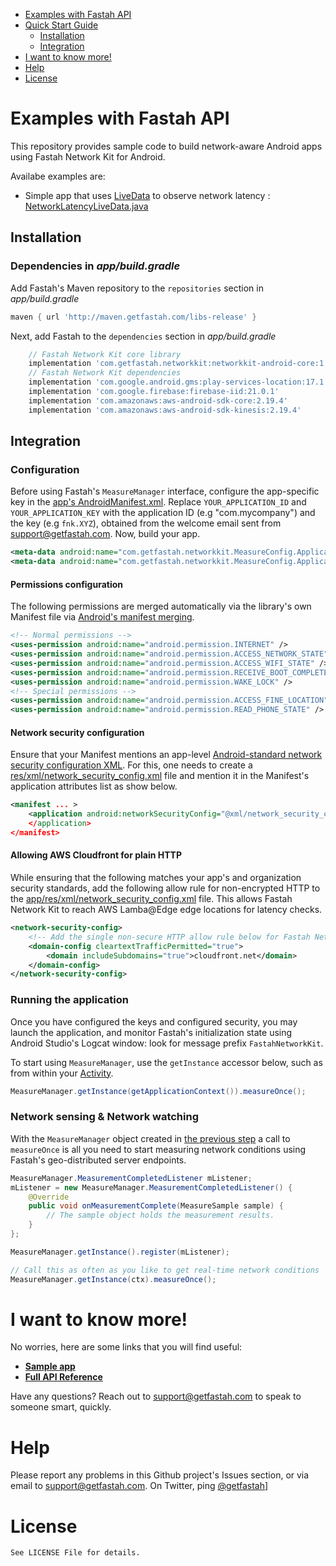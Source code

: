 <!-- MarkdownTOC -->
- [Examples with Fastah API](#list-of-examples)
- [Quick Start Guide](#quick-start-guide)
    - [Installation](#installation)
    - [Integration](#integration)
- [I want to know more!](#i-want-to-know-more)
- [Help](#want-to-report-a-problem)
- [License](#license)
<!-- /MarkdownTOC -->

<a name="list-of-examples"></a>
# Examples with Fastah API
This repository provides sample code to build network-aware Android apps using Fastah Network Kit for Android. 

Availabe examples are:
* Simple app that uses [LiveData](https://developer.android.com/topic/libraries/architecture/livedata) to observe network latency : [NetworkLatencyLiveData.java](examples/app/src/main/java/com/getfastah/examples/NetworkLatencyLiveData.java)

<a name="installation"></a>
## Installation

### Dependencies in *app/build.gradle*

Add Fastah's Maven repository to the `repositories` section in *app/build.gradle*
```gradle
maven { url 'http://maven.getfastah.com/libs-release' }
```

Next, add Fastah to the `dependencies` section in *app/build.gradle*
```gradle
    // Fastah Network Kit core library
    implementation 'com.getfastah.networkkit:networkkit-android-core:1.9.20'
    // Fastah Network Kit dependencies
    implementation 'com.google.android.gms:play-services-location:17.1.0'
    implementation 'com.google.firebase:firebase-iid:21.0.1'
    implementation 'com.amazonaws:aws-android-sdk-core:2.19.4'
    implementation 'com.amazonaws:aws-android-sdk-kinesis:2.19.4'
```

<a name="integration"></a>
## Integration

### Configuration

Before using Fastah's `MeasureManager` interface, configure the app-specific key in the [app's AndroidManifest.xml](examples/app/src/main/AndroidManifest.xml). Replace `YOUR_APPLICATION_ID` and `YOUR_APPLICATION_KEY` with the application ID (e.g "com.mycompany") and the key (e.g `fnk.XYZ`), obtained from the welcome email sent from [support@getfastah.com](mailto:support@getfastah.com). Now, build your app. 

```xml
<meta-data android:name="com.getfastah.networkkit.MeasureConfig.ApplicationName" android:value="YOUR_APPLICATION_ID" />
<meta-data android:name="com.getfastah.networkkit.MeasureConfig.ApplicationKey" android:value="YOUR_APPLICATION_KEY" />
```

#### Permissions configuration
The following permissions are merged automatically via the library's own Manifest file via [Android's manifest merging](https://developer.android.com/studio/build/manifest-merge.html).
```xml
<!-- Normal permissions -->
<uses-permission android:name="android.permission.INTERNET" />
<uses-permission android:name="android.permission.ACCESS_NETWORK_STATE" />
<uses-permission android:name="android.permission.ACCESS_WIFI_STATE" />
<uses-permission android:name="android.permission.RECEIVE_BOOT_COMPLETED" />
<uses-permission android:name="android.permission.WAKE_LOCK" />
<!-- Special permissions -->
<uses-permission android:name="android.permission.ACCESS_FINE_LOCATION" />
<uses-permission android:name="android.permission.READ_PHONE_STATE" />
```

#### Network security configuration
Ensure that your Manifest mentions an app-level [Android-standard network security configuration XML](https://developer.android.com/training/articles/security-config). For this, one needs to create a [res/xml/network_security_config.xml](examples/app/src/main/res/xml/network_security_config.xml) file and mention it in the Manifest's application attributes list as show below. 
```xml
<manifest ... >
    <application android:networkSecurityConfig="@xml/network_security_config"
    </application>
</manifest>
```

#### Allowing AWS Cloudfront for plain HTTP
While ensuring that the following matches your app's and organization security standards, add the following allow rule for non-encrypted HTTP to the [app/res/xml/network_security_config.xml](examples/app/src/main/res/xml/network_security_config.xml) file. This allows Fastah Network Kit to reach AWS Lamba@Edge edge locations for latency checks. 
```xml
<network-security-config>
    <!-- Add the single non-secure HTTP allow rule below for Fastah Network Kit network probes -->
    <domain-config cleartextTrafficPermitted="true">
        <domain includeSubdomains="true">cloudfront.net</domain>
    </domain-config>
</network-security-config>
```

### Running the application

Once you have configured the keys and configured security, you may launch the application, and monitor Fastah's initialization state using Android Studio's Logcat window: look for message prefix `FastahNetworkKit`.

To start using `MeasureManager`, use the `getInstance` accessor below, such as from within your [Activity](examples/app/src/main/java/com/getfastah/exampleswithfastahnetworkkit/SampleActivity.java).

```java
MeasureManager.getInstance(getApplicationContext()).measureOnce();
```

### Network sensing & Network watching

With the `MeasureManager` object created in [the previous step](#integration) a call to `measureOnce` is all you need to start measuring network conditions using Fastah's geo-distributed server endpoints.

```java
MeasureManager.MeasurementCompletedListener mListener;
mListener = new MeasureManager.MeasurementCompletedListener() {
    @Override
    public void onMeasurementComplete(MeasureSample sample) {
        // The sample object holds the measurement results.
    }
};

MeasureManager.getInstance().register(mListener);

// Call this as often as you like to get real-time network conditions
MeasureManager.getInstance(ctx).measureOnce();
```

<a name="i-want-to-know-more"></a>
# I want to know more!

No worries, here are some links that you will find useful:
* **[Sample app](https://github.com/fastah/network-kit-android/blob/master/examples/app/src/main/java/com/getfastah/exampleswithfastahnetworkkit/SampleActivity.java)**
* **[Full API Reference](https://fastahproject.com/pub/fastah-sdk-android/javadoc/)**

Have any questions? Reach out to [support@getfastah.com](mailto:support@getfastah.com) to speak to someone smart, quickly.

<a name="want-to-report-a-problem"></a>
# Help

Please report any problems in this Github project's Issues section, or via email to [support@getfastah.com](mailto:support@getfastah.com). 
On Twitter, ping [@getfastah](https://twitter.com/getfastah)]

<a name="license"></a>
# License

```
See LICENSE File for details.
```
